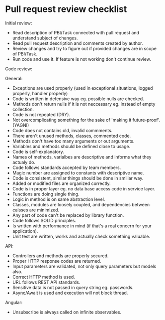 # Pull request review checklist

Initial review:
* Read description of PBI/Task connected with pull request and understand subject of changes.
* Read pull request description and comments created by author.
* Review changes and try to figure out if provided changes are in scope of PBI/Task.
* Run code and use it. If feature is not working don't continue review.

Code review:

General:
* Exceptions are used properly (used in exceptional situations, logged properly, handler properly)
* Code is written in defensive way eg. possible nulls are checked.
* Methods don't return nulls if it is not neccessary eg. instead of empty collection.
* Code is not repeated (DRY).
* Not overcomplicating something for the sake of 'making it future-proof'. (YAGNI)
* Code does not contains old, invalid commments.
* There aren't unused methods, classes, commented code.
* Methods don't have too many arguments or out arguments.
* Variables and methods should be defined close to usage.
* Code is self-explanatory.
* Names of methods, varialbes are descriptive and informs what they actualy do.
* Code follows standards accepted by team members.
* Magic number are assigned to constants with descriptive name.
* Code is consistent, similar things should be done in smiilar way.
* Added or modified files are organized correctly.
* Code is in proper layer eg. no data base access code in service layer.
* Functions are doing single thing.
* Logic in method is on same abstraction level.
* Classes, modules are loosely coupled, and dependencies between calsses are minimized.
* Any part of code can't be replaced by library function.
* Code follows SOLID principles.
* Is written with performance in mind (if that's a real concern for your application).
* Unit test are written, works and actually check something valuable.

API:
* Controllers and methods are properly secured.
* Proper HTTP response codes are returned.
* Input parameters are validated, not only query parameters but models also.
* Correct HTTP method is used.
* URL follows REST API standards.
* Sensitive data is not passed in query string eg. passwords.
* Async/Await is used and execution will not block thread.

Angular:
* Unsubscribe is always called on infinite observables.
